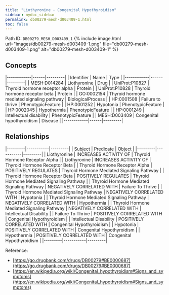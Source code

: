 ```yaml
---
title: "Liothyronine - Congenital Hypothyroidism"
sidebar: mydoc_sidebar
permalink: db00279-mesh-d003409-1.html
toc: false 
---
```



Path ID: `DB00279_MESH_D003409_1`
{% include image.html url="images/db00279-mesh-d003409-1.png" file="db00279-mesh-d003409-1.png" alt="db00279-mesh-d003409-1" %}

## Concepts

|------------|------|---------|
| Identifier | Name | Type    |
|------------|------|---------|
| MESH:D014284 | Liothyronine | Drug |
| UniProt:P10827 | Thyroid hormone receptor alpha | Protein |
| UniProt:P10828 | Thyroid hormone receptor beta | Protein |
| GO:0002154 | Thyroid hormone mediated signaling pathway | BiologicalProcess |
| HP:0001508 | Failure to thrive | PhenotypicFeature |
| HP:0001252 | Hypotonia | PhenotypicFeature |
| HP:0002045 | Hypothermia | PhenotypicFeature |
| HP:0001249 | Intellectual disability | PhenotypicFeature |
| MESH:D003409 | Congenital hypothyroidism | Disease |
|------------|------|---------|

## Relationships

|---------|-----------|---------|
| Subject | Predicate | Object  |
|---------|-----------|---------|
| Liothyronine | INCREASES ACTIVITY OF | Thyroid Hormone Receptor Alpha |
| Liothyronine | INCREASES ACTIVITY OF | Thyroid Hormone Receptor Beta |
| Thyroid Hormone Receptor Alpha | POSITIVELY REGULATES | Thyroid Hormone Mediated Signaling Pathway |
| Thyroid Hormone Receptor Beta | POSITIVELY REGULATES | Thyroid Hormone Mediated Signaling Pathway |
| Thyroid Hormone Mediated Signaling Pathway | NEGATIVELY CORRELATED WITH | Failure To Thrive |
| Thyroid Hormone Mediated Signaling Pathway | NEGATIVELY CORRELATED WITH | Hypotonia |
| Thyroid Hormone Mediated Signaling Pathway | NEGATIVELY CORRELATED WITH | Hypothermia |
| Thyroid Hormone Mediated Signaling Pathway | NEGATIVELY CORRELATED WITH | Intellectual Disability |
| Failure To Thrive | POSITIVELY CORRELATED WITH | Congenital Hypothyroidism |
| Intellectual Disability | POSITIVELY CORRELATED WITH | Congenital Hypothyroidism |
| Hypotonia | POSITIVELY CORRELATED WITH | Congenital Hypothyroidism |
| Hypothermia | POSITIVELY CORRELATED WITH | Congenital Hypothyroidism |
|---------|-----------|---------|

Reference: 
  - [https://go.drugbank.com/drugs/DB00279#BE0000687](https://go.drugbank.com/drugs/DB00279#BE0000687)
  - [https://en.wikipedia.org/wiki/Congenital_hypothyroidism#Signs_and_symptoms](https://en.wikipedia.org/wiki/Congenital_hypothyroidism#Signs_and_symptoms)
